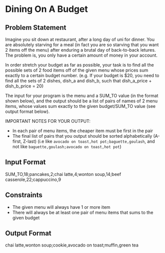 # Dining On A Budget

## Problem Statement

Imagine you sit down at restaurant, after a long day of uni for dinner. You are absolutely starving for a meal (in fact you are so starving that you want 2 items off the menu) after enduring a brutal day of back-to-back letures. The problem is, you only have a certain amount of money in your account.

In order stretch your budget as far as possible, your task is to find all the possible sets of 2 food items off of the given menu whose prices sum exactly to a certain budget number.
(e.g. If your budget is $20, you need to find all the sets of 2 dishes, dish_a and dish_b, such that dish_a_price + dish_b_price = 20)

The input for your program is the menu and a SUM_TO value (in the format shown below), and the output should be a list of pairs of names of 2 menu items, whose values sum exactly to the given budget/SUM_TO value (see output format below).

IMPORTANT NOTES FOR YOUR OUTPUT:

- In each pair of menu items, the cheaper item must be first in the pair
- The final list of pairs that you output should be sorted alphabetically (A-first, Z-last) (i.e like ```avocado on toast,hot pot;baguette,goulash```, and not like ```baguette,goulash;avocado on toast,hot pot```)

## Input Format

SUM_TO,18;pancakes,2;chai latte,4;wonton soup,14;beef casserole,22;cappuccino,9

## Constraints

* The given menu will always have 1 or more item
* There will always be at least one pair of menu items that sums to the given budget

## Output Format
chai latte,wonton soup;cookie,avocado on toast;muffin,green tea
